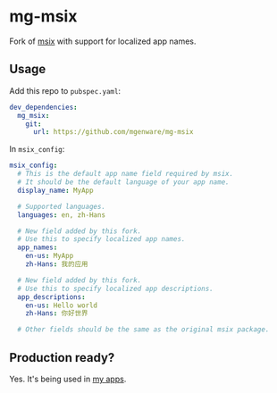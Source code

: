 # mg-msix

Fork of [msix](https://github.com/YehudaKremer/msix) with support for localized app names.

## Usage

Add this repo to `pubspec.yaml`:

```yaml
dev_dependencies:
  mg_msix:
    git:
      url: https://github.com/mgenware/mg-msix
```

In `msix_config`:

```yaml
msix_config:
  # This is the default app name field required by msix.
  # It should be the default language of your app name.
  display_name: MyApp

  # Supported languages.
  languages: en, zh-Hans

  # New field added by this fork.
  # Use this to specify localized app names.
  app_names:
    en-us: MyApp
    zh-Hans: 我的应用

  # New field added by this fork.
  # Use this to specify localized app descriptions.
  app_descriptions:
    en-us: Hello world
    zh-Hans: 你好世界

  # Other fields should be the same as the original msix package.
```

## Production ready?

Yes. It's being used in [my apps](https://mgenware.com/).

